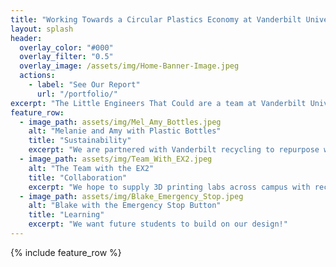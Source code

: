 ```yaml
---
title: "Working Towards a Circular Plastics Economy at Vanderbilt University"
layout: splash
header:
  overlay_color: "#000"
  overlay_filter: "0.5"
  overlay_image: /assets/img/Home-Banner-Image.jpeg
  actions:
    - label: "See Our Report"
      url: "/portfolio/"
excerpt: "The Little Engineers That Could are a team at Vanderbilt University who hope to help our community directly utilize more waste from students by repurposing recycled plastic bottles into 3D printing filament through an optimized extruder."
feature_row:
  - image_path: assets/img/Mel_Amy_Bottles.jpeg
    alt: "Melanie and Amy with Plastic Bottles"
    title: "Sustainability"
    excerpt: "We are partnered with Vanderbilt recycling to repurpose waste from students."
  - image_path: assets/img/Team_With_EX2.jpeg
    alt: "The Team with the EX2"
    title: "Collaboration"
    excerpt: "We hope to supply 3D printing labs across campus with recycled filament."
  - image_path: assets/img/Blake_Emergency_Stop.jpeg
    alt: "Blake with the Emergency Stop Button"
    title: "Learning"
    excerpt: "We want future students to build on our design!"
---
```


{% include feature_row %}

